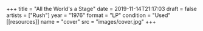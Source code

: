 +++
title = "All the World's a Stage"
date = 2019-11-14T21:17:03
draft = false
artists = ["Rush"]
year = "1976"
format = "LP"
condition = "Used"
[[resources]]
  name = "cover"
  src = "images/cover.jpg"
+++
